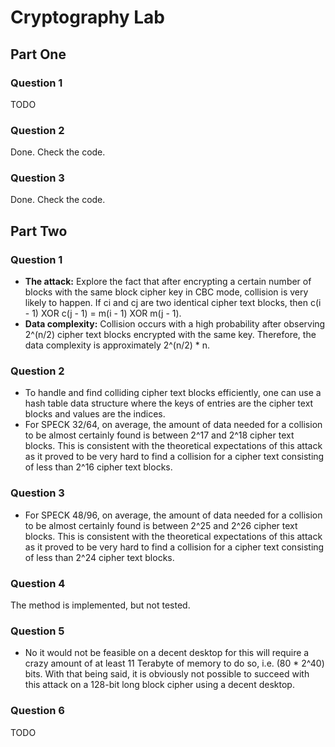 # Cryptography Lab

## Part One
### Question 1
TODO

### Question 2
Done. Check the code.

### Question 3
Done. Check the code.

## Part Two
### Question 1
- **The attack:** Explore the fact that after encrypting a certain number of blocks with the same block cipher key in CBC mode, collision is very likely to happen. If ci and cj are two identical cipher text blocks, then c(i - 1) XOR c(j - 1) = m(i - 1) XOR m(j - 1).
- **Data complexity:** Collision occurs with a high probability after observing 2^(n/2) cipher text blocks encrypted with the same key. Therefore, the data complexity is approximately 2^(n/2) * n.

### Question 2
- To handle and find colliding cipher text blocks efficiently, one can use a hash table data structure where the keys of entries are the cipher text blocks and values are the indices.
- For SPECK 32/64, on average, the amount of data needed for a collision to be almost certainly found is between 2^17 and 2^18 cipher text blocks. This is consistent with the theoretical expectations of this attack as it proved to be very hard to find a collision for a cipher text consisting of less than 2^16 cipher text blocks.

### Question 3
- For SPECK 48/96, on average, the amount of data needed for a collision to be almost certainly found is between 2^25 and 2^26 cipher text blocks. This is consistent with the theoretical expectations of this attack as it proved to be very hard to find a collision for a cipher text consisting of less than 2^24 cipher text blocks.

### Question 4
The method is implemented, but not tested.

### Question 5
- No it would not be feasible on a decent desktop for this will require a crazy amount of at least 11 Terabyte of memory to do so, i.e. (80 * 2^40) bits. With that being said, it is obviously not possible to succeed with this attack on a 128-bit long block cipher using a decent desktop.

### Question 6
TODO